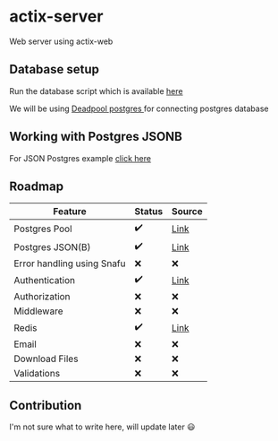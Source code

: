 # actix-server
Web server using actix-web

## Database setup
Run the database script which is available [here](https://github.com/saiumesh535/actix-server/blob/master/scripts/sql/init.sql)

We will be using [Deadpool postgres ](https://crates.io/crates/deadpool-postgres) for connecting postgres database


## Working with Postgres JSONB
For JSON Postgres example [click here](https://github.com/saiumesh535/actix-server/tree/master/src/Json)

## Roadmap

| Feature  | Status | Source |
| ------------- | ------------- | ------------- |
| Postgres Pool  | :heavy_check_mark:  | [Link](https://github.com/saiumesh535/actix-server/blob/master/src/main.rs#L15)
| Postgres JSON(B)  | :heavy_check_mark:  | [Link](https://github.com/saiumesh535/actix-server/tree/master/src/Json) |
| Error handling using Snafu | :x:  | :x: |
| Authentication | :heavy_check_mark:  | [Link](https://github.com/saiumesh535/actix-server/pull/6) |
| Authorization | :x:  | :x: |
| Middleware | :x:  | :x: |
| Redis | :heavy_check_mark:  | [Link](https://github.com/saiumesh535/actix-server/pull/6) |
| Email | :x:  | :x: |
| Download Files | :x:  | :x: |
| Validations | :x:  | :x: |

## Contribution
I'm not sure what to write here, will update later :smiley:
